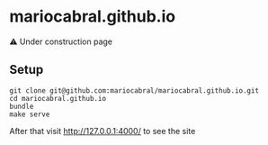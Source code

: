 # mariocabral.github.io

:warning: Under construction page

## Setup


```
git clone git@github.com:mariocabral/mariocabral.github.io.git
cd mariocabral.github.io
bundle
make serve
```
After that visit  http://127.0.0.1:4000/ to see the site

